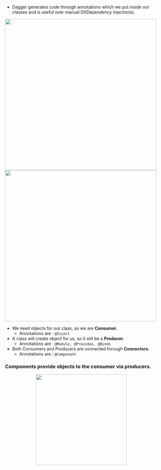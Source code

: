 - Dagger generates code through annotations which we put inside our classes and is useful over manual DI(Dependency Injections).

<img width="500" src="https://user-images.githubusercontent.com/94545831/209908118-1f9197d7-f0a8-49eb-8b43-cca1da9d8ada.png" />
<img width="500" src="https://user-images.githubusercontent.com/94545831/209908183-20b3a39a-be2d-412e-a95e-2962206cbe24.png" />

- We need objects for our class, so we are **Consumer.**   
  - Annotations are : ``` @Inject ```
- A class will create object for us, so it will be a **Producer.**
  - Annotations are : ``` @Module, @Provides, @Binds ```
- Both Consumers and Producers are connected through **Connectors.**
  - Annotations are : ``` @Component ```

### Components provide objects to the consumer via producers.
<p align="center"> <img width="300" src="https://user-images.githubusercontent.com/94545831/209908909-58a21d67-a044-4ca0-ba19-0c9b495b6490.png" />


